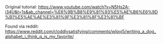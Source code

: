 Original tutorial: https://www.youtube.com/watch?v=N5Hs2A-i34U&t=1s&ab_channel=%E6%9B%B8%E9%81%93%E5%AE%B6%E6%9D%B1%E5%AE%AE%E3%81%9F%E3%81%8F%E3%81%BF

Found via reddit: https://www.reddit.com/r/oddlysatisfying/comments/wlpvj5/writing_a_dog_alphabet_i_think_q_is_my_favorite/
